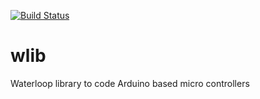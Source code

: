 [![Build Status](https://travis-ci.org/teamwaterloop/wlib.svg?branch=master)](https://travis-ci.org/teamwaterloop/wlib)

# wlib
Waterloop library to code Arduino based micro controllers



